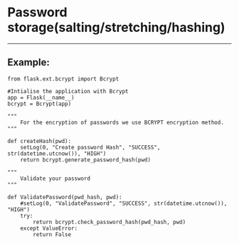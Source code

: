 # Password storage(salting/stretching/hashing)
-------

## Example:

    from flask.ext.bcrypt import Bcrypt

    #Intialise the application with Bcrypt
	app = Flask(__name__)
	bcrypt = Bcrypt(app)

	"""
		For the encryption of passwords we use BCRYPT encryption method.
	"""

	def createHash(pwd):
		setLog(0, "Create password Hash", "SUCCESS", str(datetime.utcnow()), "HIGH")
		return bcrypt.generate_password_hash(pwd)

	"""
		Validate your password
	"""

	def ValidatePassword(pwd_hash, pwd):
		#setLog(0, "ValidatePassword", "SUCCESS", str(datetime.utcnow()), "HIGH")
		try:
			return bcrypt.check_password_hash(pwd_hash, pwd)
		except ValueError:
			return False
		
